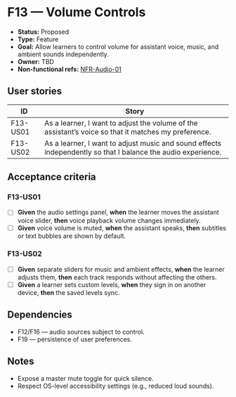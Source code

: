 # F13 — Volume Controls

- **Status:** Proposed
- **Type:** Feature
- **Goal:** Allow learners to control volume for assistant voice, music, and ambient sounds independently.
- **Owner:** TBD
- **Non-functional refs:** [NFR-Audio-01](../non-functional.md)

## User stories

| ID | Story |
|----|-------|
| F13-US01 | As a learner, I want to adjust the volume of the assistant’s voice so that it matches my preference. |
| F13-US02 | As a learner, I want to adjust music and sound effects independently so that I balance the audio experience. |

## Acceptance criteria

### F13-US01
- [ ] **Given** the audio settings panel, **when** the learner moves the assistant voice slider, **then** voice playback volume changes immediately.
- [ ] **Given** voice volume is muted, **when** the assistant speaks, **then** subtitles or text bubbles are shown by default.

### F13-US02
- [ ] **Given** separate sliders for music and ambient effects, **when** the learner adjusts them, **then** each track responds without affecting the others.
- [ ] **Given** a learner sets custom levels, **when** they sign in on another device, **then** the saved levels sync.

## Dependencies

- F12/F16 — audio sources subject to control.
- F19 — persistence of user preferences.

## Notes

- Expose a master mute toggle for quick silence.
- Respect OS-level accessibility settings (e.g., reduced loud sounds).

